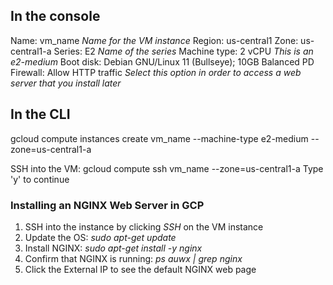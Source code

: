 
## In the console

Name: vm_name
	*Name for the VM instance*
Region: us-central1
Zone: us-central1-a
Series: E2
	*Name of the series*
Machine type: 2 vCPU
	*This is an e2-medium*
Boot disk: Debian GNU/Linux 11 (Bullseye); 10GB Balanced PD
Firewall: Allow HTTP traffic
	*Select this option in order to access a web server that you install later*

## In the CLI

gcloud compute instances create vm_name --machine-type e2-medium --zone=us-central1-a

SSH into the VM: gcloud compute ssh vm_name --zone=us-central1-a
Type 'y' to continue

### Installing an NGINX Web Server in GCP

1. SSH into the instance by clicking *SSH* on the VM instance
2. Update the OS: *sudo apt-get update*
3. Install NGINX: *sudo apt-get install -y nginx*
4. Confirm that NGINX is running: *ps auwx | grep nginx*
5. Click the External IP to see the default NGINX web page